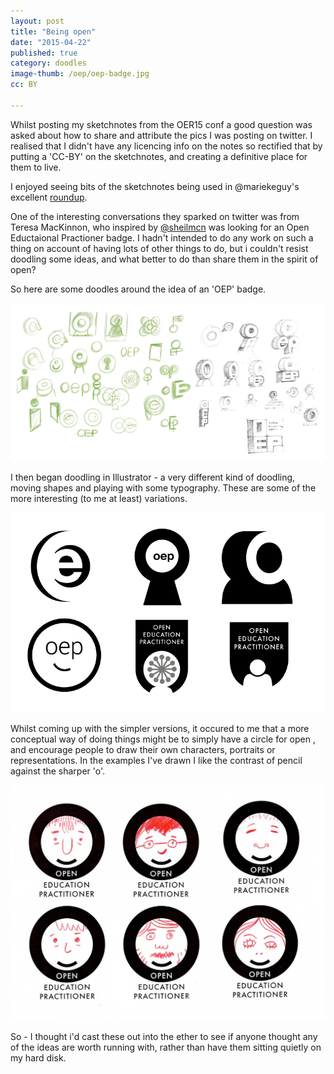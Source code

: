 ```yaml
---
layout: post
title: "Being open"
date: "2015-04-22"
published: true
category: doodles
image-thumb: /oep/oep-badge.jpg
cc: BY

---
```


Whilst posting my sketchnotes from the OER15 conf a good question was asked about how to share and attribute the pics I was posting on twitter. I realised that I didn't have any licencing info on the notes so rectified that by putting a 'CC-BY' on the sketchnotes, and creating a definitive place for them to live.

I enjoyed seeing bits of the sketchnotes being used in @mariekeguy's excellent [roundup](http://education.okfn.org/oer15-window-boxes-battles-and-bandwagons/).

One of the interesting conversations they sparked on twitter was from Teresa MacKinnon, who inspired by [@sheilmcn](https://twitter.com/sheilmcn) was looking for an Open Eductaional Practioner badge. I hadn't intended to do any work on such a thing on account of having lots of other things to do, but i couldn't resist doodling some ideas, and what better to do than share them in the spirit of open?

So here are some doodles around the idea of an 'OEP' badge.

![OEP Badge sketches](/images/oep/oep-badge.jpg)

I then began doodling in Illustrator - a very different kind of doodling, moving shapes and playing with some typography. These are some of the more interesting (to me at least) variations.

![OEP Badge variatio s](/images/oep/oep-variations.gif)

Whilst coming up with the simpler versions, it occured to me that a more conceptual way of doing things might be to simply have a circle for open , and encourage people to draw their own characters, portraits or representations. In the examples I've drawn I like the contrast of pencil against the sharper 'o'.

![OEP Badge sketches](/images/oep/oep-ideas.jpg)

So - I thought i'd cast these out into the ether to see if anyone thought any of the ideas are worth running with, rather than have them sitting quietly on my hard disk.
